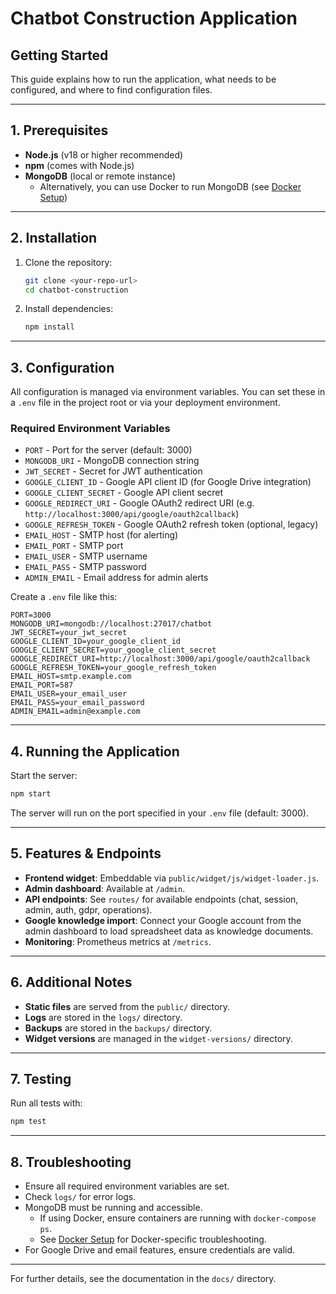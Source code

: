 # Chatbot Construction Application

## Getting Started

This guide explains how to run the application, what needs to be configured, and where to find configuration files.

---

## 1. Prerequisites
- **Node.js** (v18 or higher recommended)
- **npm** (comes with Node.js)
- **MongoDB** (local or remote instance)
  - Alternatively, you can use Docker to run MongoDB (see [Docker Setup](docs/DOCKER.md))

---

## 2. Installation
1. Clone the repository:
   ```sh
   git clone <your-repo-url>
   cd chatbot-construction
   ```
2. Install dependencies:
   ```sh
   npm install
   ```

---

## 3. Configuration

All configuration is managed via environment variables. You can set these in a `.env` file in the project root or via your deployment environment.

### Required Environment Variables
- `PORT` - Port for the server (default: 3000)
- `MONGODB_URI` - MongoDB connection string
- `JWT_SECRET` - Secret for JWT authentication
- `GOOGLE_CLIENT_ID` - Google API client ID (for Google Drive integration)
- `GOOGLE_CLIENT_SECRET` - Google API client secret
- `GOOGLE_REDIRECT_URI` - Google OAuth2 redirect URI (e.g. `http://localhost:3000/api/google/oauth2callback`)
- `GOOGLE_REFRESH_TOKEN` - Google OAuth2 refresh token (optional, legacy)
- `EMAIL_HOST` - SMTP host (for alerting)
- `EMAIL_PORT` - SMTP port
- `EMAIL_USER` - SMTP username
- `EMAIL_PASS` - SMTP password
- `ADMIN_EMAIL` - Email address for admin alerts

Create a `.env` file like this:
```env
PORT=3000
MONGODB_URI=mongodb://localhost:27017/chatbot
JWT_SECRET=your_jwt_secret
GOOGLE_CLIENT_ID=your_google_client_id
GOOGLE_CLIENT_SECRET=your_google_client_secret
GOOGLE_REDIRECT_URI=http://localhost:3000/api/google/oauth2callback
GOOGLE_REFRESH_TOKEN=your_google_refresh_token
EMAIL_HOST=smtp.example.com
EMAIL_PORT=587
EMAIL_USER=your_email_user
EMAIL_PASS=your_email_password
ADMIN_EMAIL=admin@example.com
```

---

## 4. Running the Application

Start the server:
```sh
npm start
```

The server will run on the port specified in your `.env` file (default: 3000).

---

## 5. Features & Endpoints
- **Frontend widget**: Embeddable via `public/widget/js/widget-loader.js`.
- **Admin dashboard**: Available at `/admin`.
- **API endpoints**: See `routes/` for available endpoints (chat, session, admin, auth, gdpr, operations).
- **Google knowledge import**: Connect your Google account from the admin dashboard to load spreadsheet data as knowledge documents.
- **Monitoring**: Prometheus metrics at `/metrics`.

---

## 6. Additional Notes
- **Static files** are served from the `public/` directory.
- **Logs** are stored in the `logs/` directory.
- **Backups** are stored in the `backups/` directory.
- **Widget versions** are managed in the `widget-versions/` directory.

---

## 7. Testing
Run all tests with:
```sh
npm test
```

---

## 8. Troubleshooting
- Ensure all required environment variables are set.
- Check `logs/` for error logs.
- MongoDB must be running and accessible.
  - If using Docker, ensure containers are running with `docker-compose ps`.
  - See [Docker Setup](docs/DOCKER.md) for Docker-specific troubleshooting.
- For Google Drive and email features, ensure credentials are valid.

---

For further details, see the documentation in the `docs/` directory.
